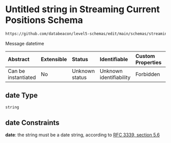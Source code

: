 # Untitled string in Streaming Current Positions Schema

```txt
https://github.com/databeacon/level5-schemas/edit/main/schemas/streaming/currentPositions.schema.json#/properties/date
```

Message datetime

| Abstract            | Extensible | Status         | Identifiable            | Custom Properties | Additional Properties | Access Restrictions | Defined In                                                                                                |
| :------------------ | :--------- | :------------- | :---------------------- | :---------------- | :-------------------- | :------------------ | :-------------------------------------------------------------------------------------------------------- |
| Can be instantiated | No         | Unknown status | Unknown identifiability | Forbidden         | Allowed               | none                | [currentPositions.schema.json\*](../../out/streaming/currentPositions.schema.json "open original schema") |

## date Type

`string`

## date Constraints

**date**: the string must be a date string, according to [RFC 3339, section 5.6](https://tools.ietf.org/html/rfc3339 "check the specification")
